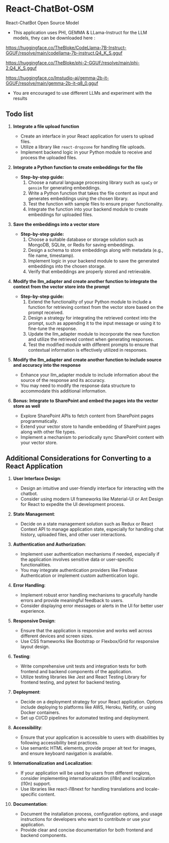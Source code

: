 # React-ChatBot-OSM

React-ChatBot Open Source Model

- This application uses PHI, GEMMA & LLama-Instruct for the LLM models, they can be downloaded here :

https://huggingface.co/TheBloke/CodeLlama-7B-Instruct-GGUF/resolve/main/codellama-7b-instruct.Q4_K_S.gguf

https://huggingface.co/TheBloke/phi-2-GGUF/resolve/main/phi-2.Q4_K_S.gguf

https://huggingface.co/lmstudio-ai/gemma-2b-it-GGUF/resolve/main/gemma-2b-it-q8_0.gguf

- You are encouraged to use different LLMs and experiment with the results

## Todo list

1. **Integrate a file upload function**

   - Create an interface in your React application for users to upload files.
   - Utilize a library like `react-dropzone` for handling file uploads.
   - Implement backend logic in your Python module to receive and process the uploaded files.

2. **Integrate a Python function to create embeddings for the file**

   - **Step-by-step guide:**
     1. Choose a natural language processing library such as `spaCy` or `gensim` for generating embeddings.
     2. Write a Python function that takes the file content as input and generates embeddings using the chosen library.
     3. Test the function with sample files to ensure proper functionality.
     4. Integrate the function into your backend module to create embeddings for uploaded files.

3. **Save the embeddings into a vector store**

   - **Step-by-step guide:**
     1. Choose a suitable database or storage solution such as MongoDB, SQLite, or Redis for saving embeddings.
     2. Design a schema to store embeddings along with metadata (e.g., file name, timestamp).
     3. Implement logic in your backend module to save the generated embeddings into the chosen storage.
     4. Verify that embeddings are properly stored and retrievable.

4. **Modify the llm_adapter and create another function to integrate the context from the vector store into the prompt**

   - **Step-by-step guide:**
     1. Extend the functionality of your Python module to include a function for retrieving context from the vector store based on the prompt received.
     2. Design a strategy for integrating the retrieved context into the prompt, such as appending it to the input message or using it to fine-tune the response.
     3. Update the llm_adapter module to incorporate the new function and utilize the retrieved context when generating responses.
     4. Test the modified module with different prompts to ensure that contextual information is effectively utilized in responses.

5. **Modify the llm_adapter and create another function to include source and accuracy into the response**

   - Enhance your llm_adapter module to include information about the source of the response and its accuracy.
   - You may need to modify the response data structure to accommodate this additional information.

6. **Bonus: Integrate to SharePoint and embed the pages into the vector store as well**
   - Explore SharePoint APIs to fetch content from SharePoint pages programmatically.
   - Extend your vector store to handle embedding of SharePoint pages along with other file types.
   - Implement a mechanism to periodically sync SharePoint content with your vector store.

## Additional Considerations for Converting to a React Application

1. **User Interface Design**:

   - Design an intuitive and user-friendly interface for interacting with the chatbot.
   - Consider using modern UI frameworks like Material-UI or Ant Design for React to expedite the UI development process.

2. **State Management**:

   - Decide on a state management solution such as Redux or React Context API to manage application state, especially for handling chat history, uploaded files, and other user interactions.

3. **Authentication and Authorization**:

   - Implement user authentication mechanisms if needed, especially if the application involves sensitive data or user-specific functionalities.
   - You may integrate authentication providers like Firebase Authentication or implement custom authentication logic.

4. **Error Handling**:

   - Implement robust error handling mechanisms to gracefully handle errors and provide meaningful feedback to users.
   - Consider displaying error messages or alerts in the UI for better user experience.

5. **Responsive Design**:

   - Ensure that the application is responsive and works well across different devices and screen sizes.
   - Use CSS frameworks like Bootstrap or Flexbox/Grid for responsive layout design.

6. **Testing**:

   - Write comprehensive unit tests and integration tests for both frontend and backend components of the application.
   - Utilize testing libraries like Jest and React Testing Library for frontend testing, and pytest for backend testing.

7. **Deployment**:

   - Decide on a deployment strategy for your React application. Options include deploying to platforms like AWS, Heroku, Netlify, or using Docker containers.
   - Set up CI/CD pipelines for automated testing and deployment.

8. **Accessibility**:

   - Ensure that your application is accessible to users with disabilities by following accessibility best practices.
   - Use semantic HTML elements, provide proper alt text for images, and ensure keyboard navigation is available.

9. **Internationalization and Localization**:

   - If your application will be used by users from different regions, consider implementing internationalization (i18n) and localization (l10n) support.
   - Use libraries like react-i18next for handling translations and locale-specific content.

10. **Documentation**:
    - Document the installation process, configuration options, and usage instructions for developers who want to contribute or use your application.
    - Provide clear and concise documentation for both frontend and backend components.
